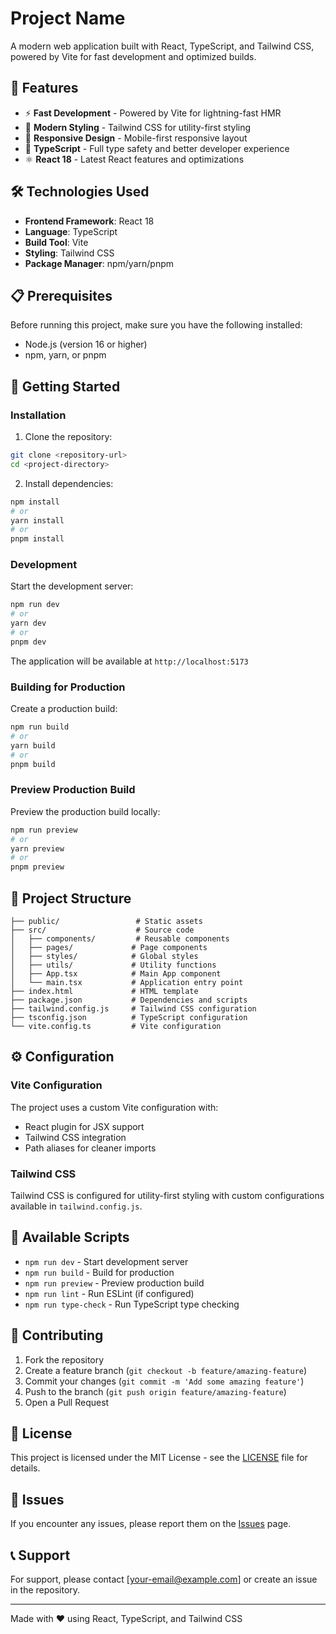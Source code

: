 # Project Name

A modern web application built with React, TypeScript, and Tailwind CSS, powered by Vite for fast development and optimized builds.

## 🚀 Features

- ⚡ **Fast Development** - Powered by Vite for lightning-fast HMR
- 🎨 **Modern Styling** - Tailwind CSS for utility-first styling
- 📱 **Responsive Design** - Mobile-first responsive layout
- 🔧 **TypeScript** - Full type safety and better developer experience
- ⚛️ **React 18** - Latest React features and optimizations

## 🛠️ Technologies Used

- **Frontend Framework**: React 18
- **Language**: TypeScript
- **Build Tool**: Vite
- **Styling**: Tailwind CSS
- **Package Manager**: npm/yarn/pnpm

## 📋 Prerequisites

Before running this project, make sure you have the following installed:

- Node.js (version 16 or higher)
- npm, yarn, or pnpm

## 🚀 Getting Started

### Installation

1. Clone the repository:

```bash
git clone <repository-url>
cd <project-directory>
```

2. Install dependencies:

```bash
npm install
# or
yarn install
# or
pnpm install
```

### Development

Start the development server:

```bash
npm run dev
# or
yarn dev
# or
pnpm dev
```

The application will be available at `http://localhost:5173`

### Building for Production

Create a production build:

```bash
npm run build
# or
yarn build
# or
pnpm build
```

### Preview Production Build

Preview the production build locally:

```bash
npm run preview
# or
yarn preview
# or
pnpm preview
```

## 📁 Project Structure

```
├── public/                 # Static assets
├── src/                    # Source code
│   ├── components/         # Reusable components
│   ├── pages/             # Page components
│   ├── styles/            # Global styles
│   ├── utils/             # Utility functions
│   ├── App.tsx            # Main App component
│   └── main.tsx           # Application entry point
├── index.html             # HTML template
├── package.json           # Dependencies and scripts
├── tailwind.config.js     # Tailwind CSS configuration
├── tsconfig.json          # TypeScript configuration
└── vite.config.ts         # Vite configuration
```

## ⚙️ Configuration

### Vite Configuration

The project uses a custom Vite configuration with:

- React plugin for JSX support
- Tailwind CSS integration
- Path aliases for cleaner imports

### Tailwind CSS

Tailwind CSS is configured for utility-first styling with custom configurations available in `tailwind.config.js`.

## 🧪 Available Scripts

- `npm run dev` - Start development server
- `npm run build` - Build for production
- `npm run preview` - Preview production build
- `npm run lint` - Run ESLint (if configured)
- `npm run type-check` - Run TypeScript type checking

## 🤝 Contributing

1. Fork the repository
2. Create a feature branch (`git checkout -b feature/amazing-feature`)
3. Commit your changes (`git commit -m 'Add some amazing feature'`)
4. Push to the branch (`git push origin feature/amazing-feature`)
5. Open a Pull Request

## 📝 License

This project is licensed under the MIT License - see the [LICENSE](LICENSE) file for details.

## 🐛 Issues

If you encounter any issues, please report them on the [Issues](../../issues) page.

## 📞 Support

For support, please contact [your-email@example.com] or create an issue in the repository.

---

Made with ❤️ using React, TypeScript, and Tailwind CSS
